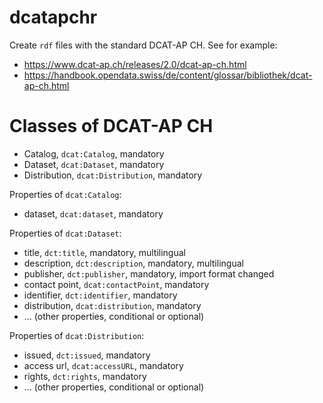 # dcatapchr


Create `rdf` files with the standard DCAT-AP CH. See for example:  
- https://www.dcat-ap.ch/releases/2.0/dcat-ap-ch.html  
- https://handbook.opendata.swiss/de/content/glossar/bibliothek/dcat-ap-ch.html  


# Classes of DCAT-AP CH

- Catalog, `dcat:Catalog`, mandatory  
- Dataset, `dcat:Dataset`, mandatory  
- Distribution, `dcat:Distribution`, mandatory  

Properties of `dcat:Catalog`:  
- dataset, `dcat:dataset`, mandatory  


Properties of `dcat:Dataset`:  
- title, `dct:title`, mandatory, multilingual  
- description, `dct:description`, mandatory, multilingual  
- publisher, `dct:publisher`, mandatory, import format changed  
- contact point, `dcat:contactPoint`, mandatory  
- identifier, `dct:identifier`, mandatory  
- distribution, `dcat:distribution`, mandatory  
- ... (other properties, conditional or optional)  



Properties of `dcat:Distribution`:  
- issued, `dct:issued`, mandatory  
- access url, `dcat:accessURL`, mandatory  
- rights, `dct:rights`, mandatory  
- ... (other properties, conditional or optional)  


